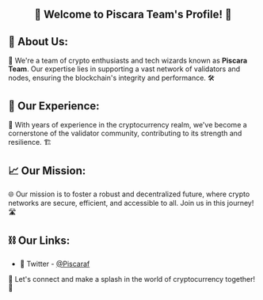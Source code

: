 
<section align=center>
    <h1>🌟 Welcome to Piscara Team's Profile! 🌟</h1>
</section>
    <section>
        <h2>🚀 About Us:</h2>
        <p>🔧 We're a team of crypto enthusiasts and tech wizards known as <strong>Piscara Team</strong>. Our expertise lies in supporting a vast network of validators and nodes, ensuring the blockchain's integrity and performance. 🛠️</p>
    </section>
    <section>
        <h2>👥 Our Experience:</h2>
        <p>💼 With years of experience in the cryptocurrency realm, we've become a cornerstone of the validator community, contributing to its strength and resilience. 🏗️</p>
    </section>
    <section>
        <h2>📈 Our Mission:</h2>
        <p>🌐 Our mission is to foster a robust and decentralized future, where crypto networks are secure, efficient, and accessible to all. Join us in this journey! 🛣️</p>
    </section>
    <section>
        <h2>⛓️ Our Links:</h2>
        <ul>
            <li>🦇 Twitter - <a href="https://x.com/Piscaraf">@Piscaraf</a></li>
        </ul>
    </section>
    <footer>
        <p>📢 Let's connect and make a splash in the world of cryptocurrency together! 🌊</p>
    </footer>

